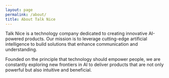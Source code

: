 ```yaml
---
layout: page
permalink: /about/
title: About Talk Nice
---
```


Talk Nice is a technology company dedicated to creating innovative AI-powered products. Our mission is to leverage cutting-edge artificial intelligence to build solutions that enhance communication and understanding.

Founded on the principle that technology should empower people, we are constantly exploring new frontiers in AI to deliver products that are not only powerful but also intuitive and beneficial.
